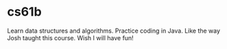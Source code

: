 # cs61b
Learn data structures and algorithms. Practice coding in Java. Like the way Josh taught this course. Wish I will have fun!
